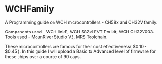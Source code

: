 # WCHFamily
A Programming guide on WCH microcontrollers - CH58x and CH32V family.

Components used - WCH linkE, WCH 582M EVT Pro kit, WCH CH32V003.
Tools used - MounRiver Studio V2, MRS Toolchain.


These microcontrollers are famous for their cost effectiveness( $0.10 - $0.45 ).
In this guide I will upload a Basic to Advanced level of firmware for these chips over a course of 90 days.


